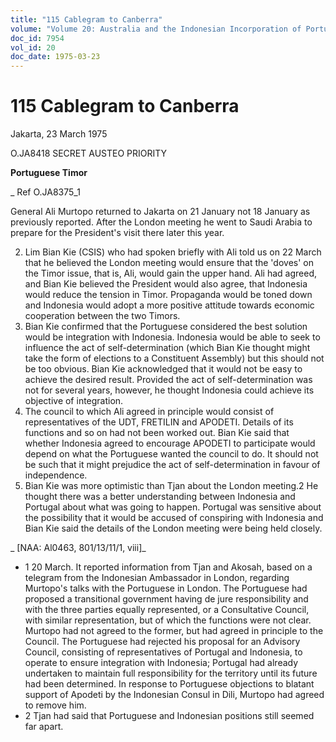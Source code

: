 ```yaml
---
title: "115 Cablegram to Canberra"
volume: "Volume 20: Australia and the Indonesian Incorporation of Portuguese Timor, 1974-1976"
doc_id: 7954
vol_id: 20
doc_date: 1975-03-23
---
```


# 115 Cablegram to Canberra

Jakarta, 23 March 1975

O.JA8418 SECRET AUSTEO PRIORITY

**Portuguese Timor**

_ Ref O.JA8375_1

General Ali Murtopo returned to Jakarta on 21 January not 18 January as previously reported. After the London meeting he went to Saudi Arabia to prepare for the President's visit there later this year.

  2. Lim Bian Kie (CSIS) who had spoken briefly with Ali told us on 22 March that he believed the London meeting would ensure that the 'doves' on the Timor issue, that is, Ali, would gain the upper hand. Ali had agreed, and Bian Kie believed the President would also agree, that Indonesia would reduce the tension in Timor. Propaganda would be toned down and Indonesia would adopt a more positive attitude towards economic cooperation between the two Timors.
  3. Bian Kie confirmed that the Portuguese considered the best solution would be integration with Indonesia. Indonesia would be able to seek to influence the act of self-determination (which Bian Kie thought might take the form of elections to a Constituent Assembly) but this should not be too obvious. Bian Kie acknowledged that it would not be easy to achieve the desired result. Provided the act of self-determination was not for several years, however, he thought Indonesia could achieve its objective of integration.
  4. The council to which Ali agreed in principle would consist of representatives of the UDT, FRETILIN and APODETI. Details of its functions and so on had not been worked out. Bian Kie said that whether Indonesia agreed to encourage APODETI to participate would depend on what the Portuguese wanted the council to do. It should not be such that it might prejudice the act of self-determination in favour of independence.
  5. Bian Kie was more optimistic than Tjan about the London meeting.2 He thought there was a better understanding between Indonesia and Portugal about what was going to happen. Portugal was sensitive about the possibility that it would be accused of conspiring with Indonesia and Bian Kie said the details of the London meeting were being held closely.



_ [NAA: Al0463, 801/13/11/1, viii]_

  * 1 20 March. It reported information from Tjan and Akosah, based on a telegram from the Indonesian Ambassador in London, regarding Murtopo's talks with the Portuguese in London. The Portuguese had proposed a transitional government having de jure responsibility and with the three parties equally represented, or a Consultative Council, with similar representation, but of which the functions were not clear. Murtopo had not agreed to the former, but had agreed in principle to the Council. The Portuguese had rejected his proposal for an Advisory Council, consisting of representatives of Portugal and Indonesia, to operate to ensure integration with Indonesia; Portugal had already undertaken to maintain full responsibility for the territory until its future had been determined. In response to Portuguese objections to blatant support of Apodeti by the Indonesian Consul in Dili, Murtopo had agreed to remove him.
  * 2 Tjan had said that Portuguese and Indonesian positions still seemed far apart.


